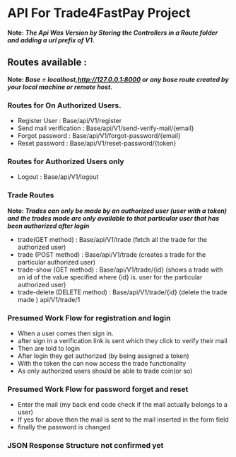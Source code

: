 # API For Trade4FastPay Project 

__Note: *The Api Was Version by Storing the Controllers in a Route folder and 
adding a url prefix of V1*.__

## Routes available : 

__Note: *Base = localhost,http://127.0.0.1:8000 or any base route 
created by your local machine or remote host.*__

### Routes for On Authorized Users.
* Register User : Base/api/V1/register
* Send mail verification : Base/api/V1/send-verify-mail/{email} 
* Forgot password : Base/api/V1/forgot-password/{email} 
* Reset password : Base/api/V1/reset-password/{token} 

### Routes for Authorized Users only
* Logout : Base/api/V1/logout
### Trade Routes
__Note: *Trades can only be made by an authorized user (user with a token) 
and the trades made are only available to that particular user that has 
been authorized after login*__
* trade(GET method)  : Base/api/V1/trade (fetch all the trade for the authorized user)
* trade (POST method) : Base/api/V1/trade (creates a trade for the particular authorized user)
* trade-show (GET method) : Base/api/V1/trade/{id} (shows a trade with an id of the value specified where {id} is. user for the particular authorized user)
* trade-delete (DELETE method) : Base/api/V1/trade/{id} (delete the trade made )
api/V1/trade/1

### Presumed Work Flow for registration and login 
* When a user comes then sign in. 
* after sign in a verification link is sent which they click to verify their mail 
* Then are told to login 
* After login they get authorized (by being assigned a token)
* With the token the can now access the trade functionality 
* As only authorized users should be able to trade coin(or so) 

### Presumed Work Flow for password forget and reset 
* Enter the mail (my back end code check if the mail actually belongs to a user)
* If yes for above then the mail is sent to the mail inserted in the form field 
* finally the password is changed 

### JSON Response Structure not confirmed yet 